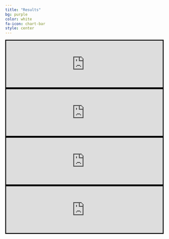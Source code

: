```yaml
---
title: "Results"
bg: purple
color: white
fa-icon: chart-bar
style: center
---
```


<iframe style="width: 100%; border:3px solid black;" src="https://docs.google.com/spreadsheets/d/e/2PACX-1vRAqyobPb7CbAlTA2dfGJzjgNu6gx1zoK8uHfAWs2I2O7hC781HjS9atFOyPQamzKcmBv-shwi2bQXP/pubchart?oid=1939324506&amp;format=interactive" id="Iframe"></iframe>

<iframe style="width: 100%;border:3px solid black;" src="https://docs.google.com/spreadsheets/d/e/2PACX-1vRAqyobPb7CbAlTA2dfGJzjgNu6gx1zoK8uHfAWs2I2O7hC781HjS9atFOyPQamzKcmBv-shwi2bQXP/pubchart?oid=1061327120&amp;format=interactive" id="Iframe"></iframe>

<iframe style="width: 100%;border:3px solid black; " src="https://docs.google.com/spreadsheets/d/e/2PACX-1vRAqyobPb7CbAlTA2dfGJzjgNu6gx1zoK8uHfAWs2I2O7hC781HjS9atFOyPQamzKcmBv-shwi2bQXP/pubchart?oid=1006335906&amp;format=interactive" id="Iframe"></iframe>

<iframe style="width: 100%;border:3px solid black;
	" src="https://docs.google.com/spreadsheets/d/e/2PACX-1vRAqyobPb7CbAlTA2dfGJzjgNu6gx1zoK8uHfAWs2I2O7hC781HjS9atFOyPQamzKcmBv-shwi2bQXP/pubchart?oid=1626519209&amp;format=interactive" id="Iframe"></iframe>

<script>
	// Selecting the iframe element
	var frame = document.getElementById("Iframe");
	
	// Adjusting the iframe height onload event
	frame.onload = function()
	// function execute while load the iframe
	{
	// set the height of the iframe as
	// the height of the iframe content
	frame.style.height =
	frame.contentWindow.document.body.scrollHeight + 'px';
	

	// set the width of the iframe as the
	// width of the iframe content
	frame.style.width =
	frame.contentWindow.document.body.scrollWidth+'px';
		
	}
</script>
	
